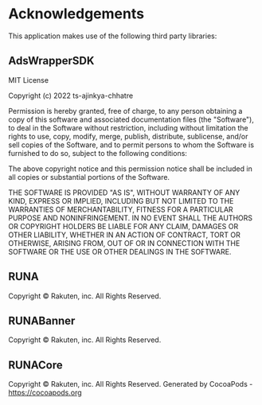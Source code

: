 # Acknowledgements
This application makes use of the following third party libraries:

## AdsWrapperSDK

MIT License

Copyright (c) 2022 ts-ajinkya-chhatre

Permission is hereby granted, free of charge, to any person obtaining a copy
of this software and associated documentation files (the "Software"), to deal
in the Software without restriction, including without limitation the rights
to use, copy, modify, merge, publish, distribute, sublicense, and/or sell
copies of the Software, and to permit persons to whom the Software is
furnished to do so, subject to the following conditions:

The above copyright notice and this permission notice shall be included in all
copies or substantial portions of the Software.

THE SOFTWARE IS PROVIDED "AS IS", WITHOUT WARRANTY OF ANY KIND, EXPRESS OR
IMPLIED, INCLUDING BUT NOT LIMITED TO THE WARRANTIES OF MERCHANTABILITY,
FITNESS FOR A PARTICULAR PURPOSE AND NONINFRINGEMENT. IN NO EVENT SHALL THE
AUTHORS OR COPYRIGHT HOLDERS BE LIABLE FOR ANY CLAIM, DAMAGES OR OTHER
LIABILITY, WHETHER IN AN ACTION OF CONTRACT, TORT OR OTHERWISE, ARISING FROM,
OUT OF OR IN CONNECTION WITH THE SOFTWARE OR THE USE OR OTHER DEALINGS IN THE
SOFTWARE.


## RUNA

Copyright © Rakuten, inc. All Rights Reserved.

## RUNABanner

Copyright © Rakuten, inc. All Rights Reserved.

## RUNACore

Copyright © Rakuten, inc. All Rights Reserved.
Generated by CocoaPods - https://cocoapods.org
